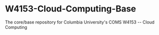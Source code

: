 # W4153-Cloud-Computing-Base
The core/base repository for Columbia University's COMS W4153 -- Cloud Computing 
